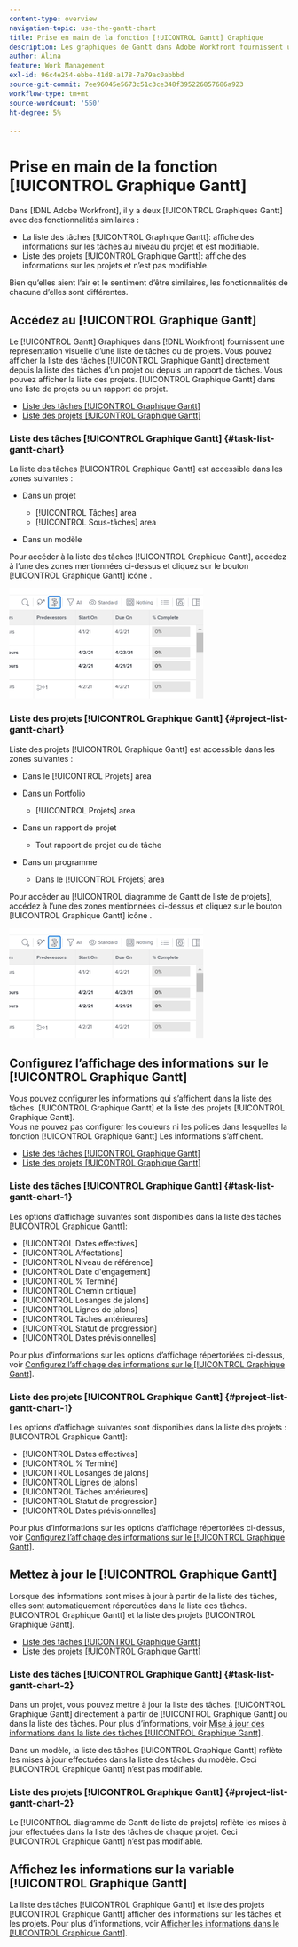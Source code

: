 ```yaml
---
content-type: overview
navigation-topic: use-the-gantt-chart
title: Prise en main de la fonction [!UICONTROL Gantt] Graphique
description: Les graphiques de Gantt dans Adobe Workfront fournissent une représentation visuelle d’une liste de tâches ou de projets.
author: Alina
feature: Work Management
exl-id: 96c4e254-ebbe-41d8-a178-7a79ac0abbbd
source-git-commit: 7ee96045e5673c51c3ce348f395226857686a923
workflow-type: tm+mt
source-wordcount: '550'
ht-degree: 5%

---
```


# Prise en main de la fonction [!UICONTROL Graphique Gantt]

Dans [!DNL Adobe Workfront], il y a deux [!UICONTROL Graphiques Gantt] avec des fonctionnalités similaires :

* La liste des tâches [!UICONTROL Graphique Gantt]: affiche des informations sur les tâches au niveau du projet et est modifiable.
* Liste des projets [!UICONTROL Graphique Gantt]: affiche des informations sur les projets et n’est pas modifiable.

Bien qu’elles aient l’air et le sentiment d’être similaires, les fonctionnalités de chacune d’elles sont différentes.

## Accédez au [!UICONTROL Graphique Gantt]

Le [!UICONTROL Gantt] Graphiques dans [!DNL Workfront]  fournissent une représentation visuelle d’une liste de tâches ou de projets. Vous pouvez afficher la liste des tâches [!UICONTROL Graphique Gantt] directement depuis la liste des tâches d’un projet ou depuis un rapport de tâches. Vous pouvez afficher la liste des projets. [!UICONTROL Graphique Gantt] dans une liste de projets ou un rapport de projet.

* [Liste des tâches [!UICONTROL Graphique Gantt]](#task-list-gantt-chart)
* [Liste des projets [!UICONTROL Graphique Gantt]](#project-list-gantt-chart)

### Liste des tâches [!UICONTROL Graphique Gantt] {#task-list-gantt-chart}

La liste des tâches [!UICONTROL Graphique Gantt] est accessible dans les zones suivantes :

* Dans un projet

   * [!UICONTROL Tâches] area
   * [!UICONTROL Sous-tâches] area

* Dans un modèle

Pour accéder à la liste des tâches [!UICONTROL Graphique Gantt], accédez à l’une des zones mentionnées ci-dessus et cliquez sur le bouton [!UICONTROL Graphique Gantt] icône .

![](assets/qs-gantt-icon-on-task-list-highlighted-350x199.png)

### Liste des projets [!UICONTROL Graphique Gantt] {#project-list-gantt-chart}

Liste des projets [!UICONTROL Graphique Gantt] est accessible dans les zones suivantes :

* Dans le [!UICONTROL Projets] area
* Dans un Portfolio

   * [!UICONTROL Projets] area

* Dans un rapport de projet

   * Tout rapport de projet ou de tâche

* Dans un programme

   * Dans le [!UICONTROL Projets] area

Pour accéder au [!UICONTROL diagramme de Gantt de liste de projets], accédez à l’une des zones mentionnées ci-dessus et cliquez sur le bouton [!UICONTROL Graphique Gantt] icône .

![](assets/qs-gantt-icon-on-task-list-highlighted-350x199.png)

## Configurez l’affichage des informations sur le [!UICONTROL Graphique Gantt]

Vous pouvez configurer les informations qui s’affichent dans la liste des tâches. [!UICONTROL Graphique Gantt] et la liste des projets [!UICONTROL Graphique Gantt].\
Vous ne pouvez pas configurer les couleurs ni les polices dans lesquelles la fonction [!UICONTROL Graphique Gantt] Les informations s’affichent.

* [Liste des tâches [!UICONTROL Graphique Gantt]](#task-list-gantt-chart)
* [Liste des projets [!UICONTROL Graphique Gantt]](#project-list-gantt-chart)

### Liste des tâches [!UICONTROL Graphique Gantt] {#task-list-gantt-chart-1}

Les options d’affichage suivantes sont disponibles dans la liste des tâches [!UICONTROL Graphique Gantt]:

* [!UICONTROL Dates effectives]
* [!UICONTROL Affectations]
* [!UICONTROL Niveau de référence]
* [!UICONTROL Date d&#39;engagement]
* [!UICONTROL % Terminé]
* [!UICONTROL Chemin critique]
* [!UICONTROL Losanges de jalons]
* [!UICONTROL Lignes de jalons]
* [!UICONTROL Tâches antérieures]
* [!UICONTROL Statut de progression]
* [!UICONTROL Dates prévisionnelles]

Pour plus d’informations sur les options d’affichage répertoriées ci-dessus, voir [Configurez l’affichage des informations sur le [!UICONTROL Graphique Gantt]](../../../manage-work/gantt-chart/use-the-gantt-chart/configure-info-on-gantt-chart.md).

### Liste des projets [!UICONTROL Graphique Gantt] {#project-list-gantt-chart-1}

Les options d’affichage suivantes sont disponibles dans la liste des projets : [!UICONTROL Graphique Gantt]:

* [!UICONTROL Dates effectives]
* [!UICONTROL % Terminé]
* [!UICONTROL Losanges de jalons]
* [!UICONTROL Lignes de jalons]
* [!UICONTROL Tâches antérieures]
* [!UICONTROL Statut de progression]
* [!UICONTROL Dates prévisionnelles]

Pour plus d’informations sur les options d’affichage répertoriées ci-dessus, voir [Configurez l’affichage des informations sur le [!UICONTROL Graphique Gantt]](../../../manage-work/gantt-chart/use-the-gantt-chart/configure-info-on-gantt-chart.md).

## Mettez à jour le [!UICONTROL Graphique Gantt]

Lorsque des informations sont mises à jour à partir de la liste des tâches, elles sont automatiquement répercutées dans la liste des tâches. [!UICONTROL Graphique Gantt] et la liste des projets [!UICONTROL Graphique Gantt].

* [Liste des tâches [!UICONTROL Graphique Gantt]](#task-list-gantt-chart)
* [Liste des projets [!UICONTROL Graphique Gantt]](#project-list-gantt-chart)

### Liste des tâches [!UICONTROL Graphique Gantt] {#task-list-gantt-chart-2}

Dans un projet, vous pouvez mettre à jour la liste des tâches. [!UICONTROL Graphique Gantt] directement à partir de [!UICONTROL Graphique Gantt] ou dans la liste des tâches. Pour plus d’informations, voir [Mise à jour des informations dans la liste des tâches [!UICONTROL Graphique Gantt]](../../../manage-work/gantt-chart/use-the-gantt-chart/update-info-task-list-gantt.md).

Dans un modèle, la liste des tâches [!UICONTROL Graphique Gantt] reflète les mises à jour effectuées dans la liste des tâches du modèle. Ceci [!UICONTROL Graphique Gantt] n’est pas modifiable.

### Liste des projets [!UICONTROL Graphique Gantt] {#project-list-gantt-chart-2}

Le [!UICONTROL diagramme de Gantt de liste de projets] reflète les mises à jour effectuées dans la liste des tâches de chaque projet. Ceci [!UICONTROL Graphique Gantt] n’est pas modifiable.

## Affichez les informations sur la variable [!UICONTROL Graphique Gantt]

La liste des tâches [!UICONTROL Graphique Gantt] et liste des projets [!UICONTROL Graphique Gantt] afficher des informations sur les tâches et les projets. Pour plus d’informations, voir [Afficher les informations dans le [!UICONTROL Graphique Gantt]](../../../manage-work/gantt-chart/use-the-gantt-chart/view-info-in-gantt.md).
